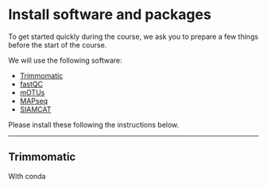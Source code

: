 # Install software and packages

To get started quickly during the course, we ask you to prepare a few things before the start of the course.

We will use the following software:

- [Trimmomatic](http://www.usadellab.org/cms/?page=trimmomatic)
- [fastQC](https://www.bioinformatics.babraham.ac.uk/projects/fastqc/)
- [mOTUs](https://github.com/motu-tool/mOTUs)
- [MAPseq](https://github.com/jfmrod/MAPseq)
- [SIAMCAT](https://siamcat.embl.de/)

Please install these following the instructions below.  

---

## Trimmomatic

With conda
